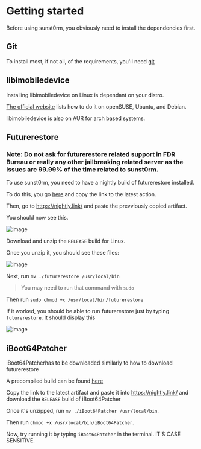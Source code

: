 # Getting started

Before using sunst0rm, you obviously need to install the dependencies first.

## Git
To install most, if not all, of the requirements, you'll need [git](https://git-scm.com/download/linux)

## libimobiledevice
Installing libimobiledevice on Linux is dependant on your distro. 

[The official website](libimobiledevice.org) lists how to do it on openSUSE, Ubuntu, and Debian. 

libimobiledevice is also on AUR for arch based systems.

## Futurerestore

### Note: Do not ask for futurerestore related support in FDR Bureau or really any other jailbreaking related server as the issues are 99.99% of the time related to sunst0rm.

To use sunst0rm, you need to have a nightly build of futurerestore installed.

To do this, you go [here](https://github.com/futurerestore/futurerestore/actions) and copy the link to the latest action.

Then, go to https://nightly.link/ and paste the prevviously copied artifact.

You should now see this.

![image](https://user-images.githubusercontent.com/45905959/198892424-22035da2-35c5-40bb-88ab-2681f95bd8ac.png)

Download and unzip the `RELEASE` build for Linux. 

Once you unzip it, you should see these files:

![image](https://user-images.githubusercontent.com/45905959/198892732-26af33cf-d34b-4227-aef4-e91870062eb5.png)

Next, run `mv ./futurerestore /usr/local/bin` 

>You may need to run that command with `sudo`

Then run `sudo chmod +x /usr/local/bin/futurerestore`

If it worked, you should be able to run futurerestore just by typing `futurerestore`. It should display this

![image](https://user-images.githubusercontent.com/45905959/198892940-baf9a217-1c89-4723-b03d-23f7a30d18a7.png)

## iBoot64Patcher

iBoot64Patcherhas to be downloaded similarly to how to download futurerestore

A precompiled build can be found [here](https://github.com/Cryptiiiic/iBoot64Patcher/actions)

Copy the link to the latest artifact and paste it into https://nightly.link/ and download the `RELEASE` build of iBoot64Patcher

Once it's unzipped, run `mv ./iBoot64Patcher /usr/local/bin`.

Then run `chmod +x /usr/local/bin/iBoot64Patcher`.

Now, try running it by typing `iBoot64Patcher` in the terminal. iT'S CASE SENSITIVE.
